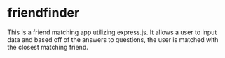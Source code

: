 # friendfinder

This is a friend matching app utilizing express.js. It allows a user to input data and based off of the answers to questions, the user is matched with the closest matching friend. 
